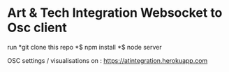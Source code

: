 # Art & Tech Integration Websocket to Osc client

run
*git clone this repo
*$ npm install 
*$ node server

OSC settings / visualisations on : https://atintegration.herokuapp.com
